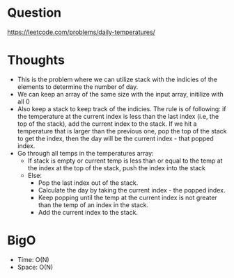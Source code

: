 # Question
https://leetcode.com/problems/daily-temperatures/

# Thoughts
- This is the problem where we can utilize stack with the indicies of the elements to determine the number of day.
- We can keep an array of the same size with the input array, initilize with all 0
- Also keep a stack to keep track of the indicies. The rule is of following: if the temperature at the current index is less than the last index (i.e, the top of the stack), add the current index to the stack. If we hit a temperature that is larger than the previous one, pop the top of the stack to get the index, then the day will be the current index - that popped index.
- Go through all temps in the temperatures array:
    - If stack is empty or current temp is less than or equal to the temp at the index at the top of the stack, push the index into the stack
    - Else:
        - Pop the last index out of the stack.
        - Calculate the day by taking the current index - the popped index.
        - Keep popping until the temp at the current index is not greater than the temp of an index in the stack.
        - Add the current index to the stack.
        
# BigO
- Time: O(N)
- Space: O(N)